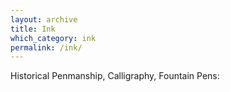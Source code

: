 ```yaml
---
layout: archive
title: Ink
which_category: ink
permalink: /ink/
---
```

Historical Penmanship, Calligraphy, Fountain Pens:
